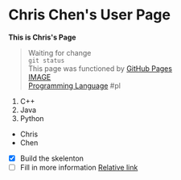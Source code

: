 # Chris Chen's User Page
**This is Chris's Page**
> Waiting for change  
`git status`  
This page was functioned by [GitHub Pages](https://pages.github.com/)  
[IMAGE](download.png)  
[Programming Language](#pl)
#pl
1. C++
2. Java
3. Python
- Chris
- Chen
- [x] Build the skelenton
- [ ] Fill in more information
[Relative link](Page2.md)
